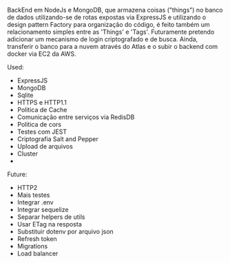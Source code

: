 BackEnd em NodeJs e MongoDB, que armazena coisas ("things") no banco de dados utilizando-se de rotas expostas via ExpressJS e utilizando o design pattern Factory para organização do código, é feito também um relacionamento simples entre as 'Things' e 'Tags'. Futuramente pretendo adicionar um mecanismo de login criptografado e de busca. Ainda, transferir o banco para a nuvem através do Atlas e o subir o backend com docker via EC2 da AWS.


Used: 

 - ExpressJS
 - MongoDB
 - Sqlite
 - HTTPS e HTTP1.1
 - Politica de Cache 
 - Comunicação entre serviços via RedisDB
 - Politica de cors
 - Testes com JEST
 - Criptografia Salt and Pepper
 - Upload de arquivos
 - Cluster
 - 

Future: 

 - HTTP2
 - Mais testes
 - Integrar .env
 - Integrar sequelize
 - Separar helpers de utils
 - Usar ETag na resposta
 - Substituir dotenv por arquivo json
 - Refresh token
 - Migrations
 - Load balancer